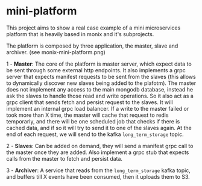 # mini-platform

This project aims to show a real case example of a mini microservices platform that is heavily based in monix and it's subprojects.

The platform is composed by three application, the master, slave and archiver. (see monix-mini-platform.png) 

1 - **Master**: The core of the platform is master server, which expect data to be sent through some external http endpoints. 
	It also implements a grpc server that expects manifest requests to be sent from the slaves (this allows to dynamically discover new slaves being added to the plafotm).
	The master does not implement any access to the main mongodb database, instead he ask the slaves to handle those read and write operations.
	So it also act as a grpc client that sends fetch and persist request to the slaves. 
	It will implement an internal grpc load balancer.
	If a write to the master failed or took more than X time, the master will cache that request to redis temporarly, 
	and there will be one scheduled job that checks if there is cached data, and if so it will try to send it to one of the slaves again.
	At the end of each request, we will send to the kafka `long_term_storage` topic.

2 - **Slaves**: Can be added on demand, they will send a manifest grpc call to the master once they are added.
			Also implement a grpc stub that expects calls from the master to fetch and persist data.

3 - **Archiver**: A service that reads from the `long_term_storage` kafka topic, and buffers till X events have been consumed, then it uploads them to S3.
